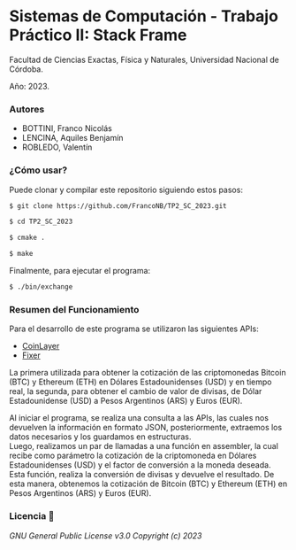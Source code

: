 # Sistemas de Computación - Trabajo Práctico II: Stack Frame
Facultad de Ciencias Exactas, Física y Naturales, Universidad Nacional de Córdoba.

Año: 2023.

### Autores
* BOTTINI, Franco Nicolás
* LENCINA, Aquiles Benjamín
* ROBLEDO, Valentín

### **¿Cómo usar?**
Puede clonar y compilar este repositorio siguiendo estos pasos:

```bash
$ git clone https://github.com/FrancoNB/TP2_SC_2023.git

$ cd TP2_SC_2023

$ cmake .

$ make
```

Finalmente, para ejecutar el programa:

```bash
$ ./bin/exchange
```

### **Resumen del Funcionamiento**
Para el desarrollo de este programa se utilizaron las siguientes APIs:

* [CoinLayer](https://coinlayer.com/)
* [Fixer](https://fixer.io/)

La primera utilizada para obtener la cotización de las criptomonedas Bitcoin (BTC) y Ethereum (ETH) en Dólares Estadounidenses (USD) y en tiempo real, la segunda, para obtener el cambio de valor de divisas, de Dólar Estadounidense (USD) a Pesos Argentinos (ARS) y Euros (EUR).  

Al iniciar el programa, se realiza una consulta a las APIs, las cuales nos devuelven la información en formato JSON, posteriormente, extraemos los datos necesarios y los guardamos en estructuras.  
Luego, realizamos un par de llamadas a una función en assembler, la cual recibe como parámetro la cotización de la criptomoneda en Dólares Estadounidenses (USD) y el factor de conversión a la moneda deseada. Esta función, realiza la conversión de divisas y devuelve el resultado. De esta manera, obtenemos la cotización de Bitcoin (BTC) y Ethereum (ETH) en Pesos Argentinos (ARS) y Euros (EUR).

### **Licencia 🧾**
_GNU General Public License v3.0 Copyright (c) 2023_
